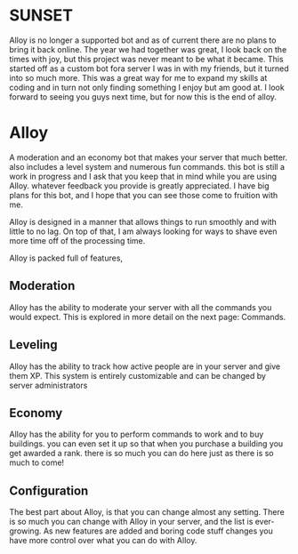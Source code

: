 # SUNSET
Alloy is no longer a supported bot and as of current there are no plans to bring it back online. The year we had together was great, I look back on the times with joy, but this project was never meant to be what it became. This started off as a custom bot fora server I was in with my friends, but it turned into so much more. This was a great way for me to expand my skills at coding and in turn not only finding something I enjoy but am good at. I look forward to seeing you guys next time, but for now this is the end of alloy.

# Alloy
A moderation and an economy bot that makes your server that much better. also includes a level system and numerous fun commands. this bot is still a work in progress and I ask that you keep that in mind while you are using Alloy. whatever feedback you provide is greatly appreciated. I have big plans for this bot, and I hope that you can see those come to fruition with me. 

Alloy is designed in a manner that allows things to run smoothly and with little to no lag. On top of that, I am always looking for ways to shave even more time off of the processing time.

Alloy is packed full of features,

## Moderation

Alloy has the ability to moderate your server with all the commands you would expect. This is explored in more detail on the next page: Commands. 



## Leveling
Alloy has the ability to track how active people are in your server and give them XP. This system is entirely customizable and can be changed by server administrators



## Economy
Alloy has the ability for you to perform commands to work and to buy buildings. you can even set it up so that when you purchase a building you get awarded a rank. there is so much you can do here just as there is so much to come!


## Configuration
The best part about Alloy, is that you can change almost any setting. There is so much you can change with Alloy in your server, and the list is ever-growing. As new features are added and boring code stuff changes you have more control over what you can do with Alloy.
